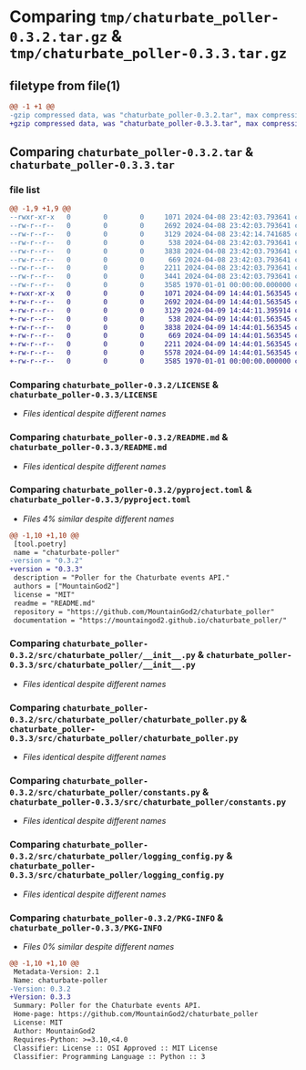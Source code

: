 # Comparing `tmp/chaturbate_poller-0.3.2.tar.gz` & `tmp/chaturbate_poller-0.3.3.tar.gz`

## filetype from file(1)

```diff
@@ -1 +1 @@
-gzip compressed data, was "chaturbate_poller-0.3.2.tar", max compression
+gzip compressed data, was "chaturbate_poller-0.3.3.tar", max compression
```

## Comparing `chaturbate_poller-0.3.2.tar` & `chaturbate_poller-0.3.3.tar`

### file list

```diff
@@ -1,9 +1,9 @@
--rwxr-xr-x   0        0        0     1071 2024-04-08 23:42:03.793641 chaturbate_poller-0.3.2/LICENSE
--rw-r--r--   0        0        0     2692 2024-04-08 23:42:03.793641 chaturbate_poller-0.3.2/README.md
--rw-r--r--   0        0        0     3129 2024-04-08 23:42:14.741685 chaturbate_poller-0.3.2/pyproject.toml
--rw-r--r--   0        0        0      538 2024-04-08 23:42:03.793641 chaturbate_poller-0.3.2/src/chaturbate_poller/__init__.py
--rw-r--r--   0        0        0     3838 2024-04-08 23:42:03.793641 chaturbate_poller-0.3.2/src/chaturbate_poller/chaturbate_poller.py
--rw-r--r--   0        0        0      669 2024-04-08 23:42:03.793641 chaturbate_poller-0.3.2/src/chaturbate_poller/constants.py
--rw-r--r--   0        0        0     2211 2024-04-08 23:42:03.793641 chaturbate_poller-0.3.2/src/chaturbate_poller/logging_config.py
--rw-r--r--   0        0        0     3441 2024-04-08 23:42:03.793641 chaturbate_poller-0.3.2/src/chaturbate_poller/models.py
--rw-r--r--   0        0        0     3585 1970-01-01 00:00:00.000000 chaturbate_poller-0.3.2/PKG-INFO
+-rwxr-xr-x   0        0        0     1071 2024-04-09 14:44:01.563545 chaturbate_poller-0.3.3/LICENSE
+-rw-r--r--   0        0        0     2692 2024-04-09 14:44:01.563545 chaturbate_poller-0.3.3/README.md
+-rw-r--r--   0        0        0     3129 2024-04-09 14:44:11.395914 chaturbate_poller-0.3.3/pyproject.toml
+-rw-r--r--   0        0        0      538 2024-04-09 14:44:01.563545 chaturbate_poller-0.3.3/src/chaturbate_poller/__init__.py
+-rw-r--r--   0        0        0     3838 2024-04-09 14:44:01.563545 chaturbate_poller-0.3.3/src/chaturbate_poller/chaturbate_poller.py
+-rw-r--r--   0        0        0      669 2024-04-09 14:44:01.563545 chaturbate_poller-0.3.3/src/chaturbate_poller/constants.py
+-rw-r--r--   0        0        0     2211 2024-04-09 14:44:01.563545 chaturbate_poller-0.3.3/src/chaturbate_poller/logging_config.py
+-rw-r--r--   0        0        0     5578 2024-04-09 14:44:01.563545 chaturbate_poller-0.3.3/src/chaturbate_poller/models.py
+-rw-r--r--   0        0        0     3585 1970-01-01 00:00:00.000000 chaturbate_poller-0.3.3/PKG-INFO
```

### Comparing `chaturbate_poller-0.3.2/LICENSE` & `chaturbate_poller-0.3.3/LICENSE`

 * *Files identical despite different names*

### Comparing `chaturbate_poller-0.3.2/README.md` & `chaturbate_poller-0.3.3/README.md`

 * *Files identical despite different names*

### Comparing `chaturbate_poller-0.3.2/pyproject.toml` & `chaturbate_poller-0.3.3/pyproject.toml`

 * *Files 4% similar despite different names*

```diff
@@ -1,10 +1,10 @@
 [tool.poetry]
 name = "chaturbate-poller"
-version = "0.3.2"
+version = "0.3.3"
 description = "Poller for the Chaturbate events API."
 authors = ["MountainGod2"]
 license = "MIT"
 readme = "README.md"
 repository = "https://github.com/MountainGod2/chaturbate_poller"
 documentation = "https://mountaingod2.github.io/chaturbate_poller/"
```

### Comparing `chaturbate_poller-0.3.2/src/chaturbate_poller/__init__.py` & `chaturbate_poller-0.3.3/src/chaturbate_poller/__init__.py`

 * *Files identical despite different names*

### Comparing `chaturbate_poller-0.3.2/src/chaturbate_poller/chaturbate_poller.py` & `chaturbate_poller-0.3.3/src/chaturbate_poller/chaturbate_poller.py`

 * *Files identical despite different names*

### Comparing `chaturbate_poller-0.3.2/src/chaturbate_poller/constants.py` & `chaturbate_poller-0.3.3/src/chaturbate_poller/constants.py`

 * *Files identical despite different names*

### Comparing `chaturbate_poller-0.3.2/src/chaturbate_poller/logging_config.py` & `chaturbate_poller-0.3.3/src/chaturbate_poller/logging_config.py`

 * *Files identical despite different names*

### Comparing `chaturbate_poller-0.3.2/PKG-INFO` & `chaturbate_poller-0.3.3/PKG-INFO`

 * *Files 0% similar despite different names*

```diff
@@ -1,10 +1,10 @@
 Metadata-Version: 2.1
 Name: chaturbate-poller
-Version: 0.3.2
+Version: 0.3.3
 Summary: Poller for the Chaturbate events API.
 Home-page: https://github.com/MountainGod2/chaturbate_poller
 License: MIT
 Author: MountainGod2
 Requires-Python: >=3.10,<4.0
 Classifier: License :: OSI Approved :: MIT License
 Classifier: Programming Language :: Python :: 3
```

